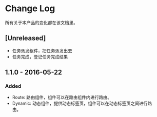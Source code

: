 # Change Log
所有关于本产品的变化都在该文档里。

## [Unreleased]

- 任务派发组件，把任务派发出去
- 任务完成，登记任务完成结果

## 1.1.0 - 2016-05-22
### Added
- Route: 路由组件，组件可以在路由组件内进行路由。
- Dynamic: 动态组件，提供动态标签页，组件可以在动态标签页之间进行路由。
